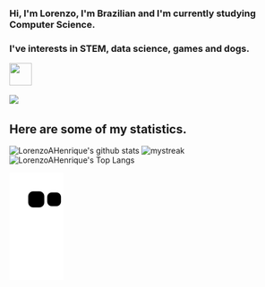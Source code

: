 ### Hi, I'm Lorenzo, I'm Brazilian and I'm currently studying Computer Science.
### I've interests in STEM, data science, games and dogs.
<img src="https://cdn.iconscout.com/icon/premium/png-256-thumb/border-collie-4710663-3903107.png" width="40" height="40"/>
 
<a href="https://www.youtube.com/watch?v=dQw4w9WgXcQ"><img src="https://user-images.githubusercontent.com/73097560/115834477-dbab4500-a447-11eb-908a-139a6edaec5c.gif"></a>

## Here are some of my statistics.
![LorenzoAHenrique's github stats](https://github-readme-stats.vercel.app/api?username=LorenzoAHenrique&show_icons=true&theme=tokyonight)
<img src="https://github-readme-streak-stats.herokuapp.com/?user=LorenzoAHenrique&theme=tokyonight" alt="mystreak"/>
![LorenzoAHenrique's Top Langs](https://github-readme-stats.vercel.app/api/top-langs/?username=LorenzoAHenrique&theme=tokyonight&layout=compact)

![Snake animation](https://github.com/LorenzoAHenrique/LorenzoAHenrique/blob/output/github-contribution-grid-snake.svg)
